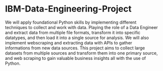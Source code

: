 # IBM-Data-Engineering-Project
We will apply foundational Python skills by implementing different techniques to collect and work with data. Playing the role of a Data Engineer and extract data from multiple file formats, transform it into specific datatypes, and then load it into a single source for analysis. We will also implement webscraping and extracting data with APIs to gather informations from new data sources. This project aims to collect large datasets from multiple sources and transform them into one primary source, and web scraping to gain valuable business insights all with the use of Python. 
